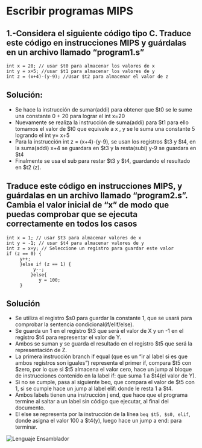 # Escribir programas MIPS
## 1.-Considera el siguiente código tipo C. Traduce este código en instrucciones MIPS y guárdalas en un archivo llamado “program1.s”

    int x = 20; // usar $t0 para almacenar los valores de x 
	int y = x+5; //usar $t1 para almacenar los valores de y 
    int z = (x+4)-(y-9); //Usar $t2 para almacenar el valor de z

## Solución:
 - Se hace la instrucción de sumar(addi) para obtener que $t0 se le sume una constante 0 + 20 para lograr el int x=20
 - Nuevamente se realiza la instrucción de suma(addi) para $t1 para ello tomamos el valor de $t0 que equivale a x , y se le suma una constante 5 logrando el int y= x+5 	
 - Para la instrucción int z = (x+4)-(y-9), se usan los registros $t3 y $t4, en la suma(addi) x+4 se guardara en $t3 y la resta(subi) y-9 se guardara en $t4
 - Finalmente se usa el sub para restar $t3 y $t4, guardando el resultado en $t2 (z).

## Traduce este código en instrucciones MIPS, y guárdalas en un archivo llamado “program2.s”. Cambia el valor inicial de “x” de modo que puedas comprobar que se ejecuta correctamente en todos los casos

    int x = 1; // usar $t3 para almacenar valores de x
    int y = -1; // usar $t4 para almacenar valores de y
    int z = x+y; // Seleccione un registro para guardar este valor 
    if (z == 0) {
	     y++;
	     }else if (z == 1) {
			  y--;
			 }else{
				y = 100;
		 }
## Solución

 - Se utiliza el registro $s0 para guardar la constante 1, que se usará para comprobar la sentencia condicional(if/elif/else).
 -  Se guarda un 1 en el registro $t3 que será el valor de X y un -1 en el registro $t4 para representar el valor de Y.
 - Ambos se suman y se guarda el resultado en el registro $t5 que será la representación de Z.
 - La primera instrucción branch if equal (que es un “ir al label si es que ambos registros son iguales”) representa el primer if, compara $t5 con $zero, por lo que si $t5 almacena el valor cero, hace un jump al bloque de instrucciones contenido en la label if: que suma 1 a $t4(el valor de Y).
 - Si no se cumple, pasa al siguiente beq, que compara el valor de $t5 con 1, si se cumple hace un jump al label elif: donde
   le resta 1 a $t4.
 - Ambos labels tienen una instrucción j end, que hace que el programa termine al saltar a un label sin código que ejecutar, al final del documento. 
 - El else se representa por la instrucción de la línea `beq $t5, $s0, elif`, donde asigna el valor 100 a $t4(y), luego hace un jump a end: para terminar.


 ![Lenguaje Ensamblador](http://i.imgur.com/wYzhTBz.jpg)